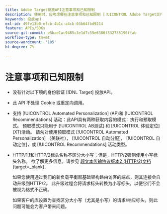 ```yaml
---
title: Adobe Target投放API注意事项和已知限制
description: 使用时，应考虑哪些注意事项和已知限制 [!UICONTROL Adobe Target交付API]？
keywords: 投放api
exl-id: 49fe13b0-efcb-4b1c-a4cb-03b64fbd9214
feature: APIs/SDKs
source-git-commit: e5bae1ac9485c3e1d7c55e6386f332755196ffab
workflow-type: tm+mt
source-wordcount: '185'
ht-degree: 7%

---
```


# 注意事项和已知限制

* 没有针对以下项的身份验证 [!DNL Target] 投放API。
* 此 API 不处理 Cookie 或重定向调用。
* 支持 [!UICONTROL Automated Personalization] (AP)和 [!UICONTROL Recommendations] 活动：此API具有两种获取内容的模式：执行和预取模式。 预取模式只能用于 [!UICONTROL AB测试] 和 [!UICONTROL 体验定位] (XT)活动。 请勿对使用预取模式 [!UICONTROL Automated Personalization] （美联社）， [!UICONTROL 自动分配]， [!UICONTROL 自动定位]，或 [!UICONTROL Recommendations] 活动类型。
* HTTP/1.1和HTTP/2标头名称不区分大小写；但是，HTTP/2强制使用小写标头名称。 欲了解更多信息，请参见 [超文本传输协议版本2 (HTTP/2)文档](https://www.rfc-editor.org/rfc/rfc7540#section-8.1.2){target=_blank}.

  如果您使用通过我们的新负载平衡器基础架构路由访客的端点，则其连接会自动升级到HTTP/2。 此升级过程会将请求标头转换为小写标头，以便它们不会被视为格式不正确。

  如果客户的库设置为查找区分大小写（尤其是小写）的请求/响应标头，则此问题可能会为客户带来问题。
